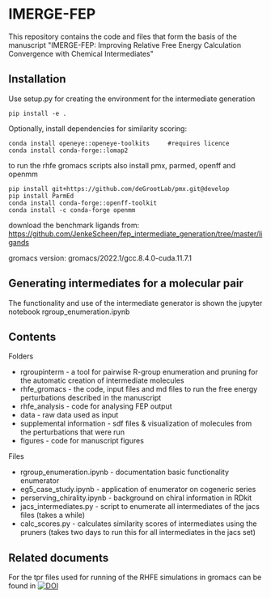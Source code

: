 # IMERGE-FEP
This repository contains the code and files that form the basis of the manuscript "IMERGE-FEP: Improving Relative Free Energy Calculation Convergence with Chemical Intermediates"

## Installation
Use setup.py for creating the environment for the intermediate generation

    pip install -e .

Optionally, install dependencies for similarity scoring:

    conda install openeye::openeye-toolkits     #requires licence
    conda install conda-forge::lomap2

to run the rhfe gromacs scripts also install pmx, parmed, openff and openmm

    pip install git+https://github.com/deGrootLab/pmx.git@develop
    pip install ParmEd
    conda install conda-forge::openff-toolkit
    conda install -c conda-forge openmm

download the benchmark ligands from: https://github.com/JenkeScheen/fep_intermediate_generation/tree/master/ligands

gromacs version: gromacs/2022.1/gcc.8.4.0-cuda.11.7.1

## Generating intermediates for a molecular pair
The functionality and use of the intermediate generator is shown the jupyter notebook rgroup_enumeration.ipynb

## Contents
Folders

* rgroupinterm - a tool for pairwise R-group enumeration and pruning for the automatic creation of intermediate molecules
* rhfe_gromacs - the code, input files and md files to run the free energy perturbations described in the manuscript
* rhfe_analysis - code for analysing FEP output
* data - raw data used as input
* supplemental information - sdf files & visualization of molecules from the perturbations that were run
* figures - code for manuscript figures

Files

* rgroup_enumeration.ipynb - documentation basic functionality enumerator
* eg5_case_study.ipynb - application of enumerator on cogeneric series
* perserving_chirality.ipynb - background on chiral information in RDkit
* jacs_intermediates.py - script to enumerate all intermediates of the jacs files (takes a while)
* calc_scores.py - calculates similarity scores of intermediates using the pruners (takes two days to run this for all intermediates in the jacs set)

## Related documents
For the tpr files used for running of the RHFE simulations in gromacs can be found in [![DOI](https://zenodo.org/badge/DOI/10.5281/zenodo.13939493.svg)](https://doi.org/10.5281/zenodo.13939493)
